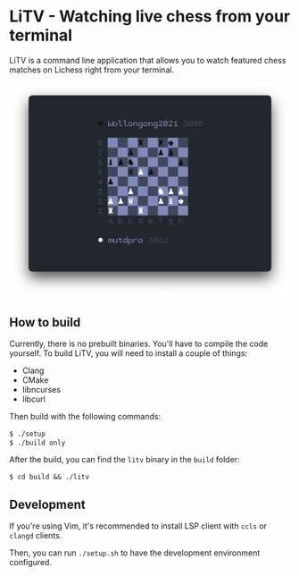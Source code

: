 # LiTV - Watching live chess from your terminal

LiTV is a command line application that allows you to watch featured chess matches
on Lichess right from your terminal.

![](meta/screenshot.png)

## How to build

Currently, there is no prebuilt binaries. You'll have to compile the code yourself.
To build LiTV, you will need to install a couple of things:

- Clang
- CMake
- libncurses
- libcurl

Then build with the following commands:

```
$ ./setup
$ ./build only
```

After the build, you can find the `litv` binary in the `build` folder:

```
$ cd build && ./litv
```

## Development

If you're using Vim, it's recommended to install LSP client with `ccls` or `clangd` clients.

Then, you can run `./setup.sh` to have the development environment configured.

